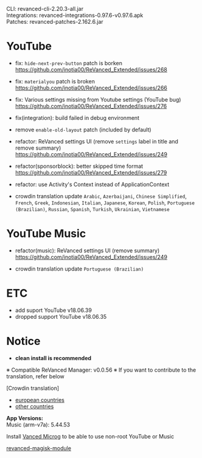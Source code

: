 CLI: revanced-cli-2.20.3-all.jar  
Integrations: revanced-integrations-0.97.6-v0.97.6.apk  
Patches: revanced-patches-2.162.6.jar  

YouTube
==
- fix: `hide-next-prev-button` patch is borken https://github.com/inotia00/ReVanced_Extended/issues/268
- fix: `materialyou` patch is broken https://github.com/inotia00/ReVanced_Extended/issues/266
- fix: Various settings missing from Youtube settings (YouTube bug) https://github.com/inotia00/ReVanced_Extended/issues/276
- fix(integration): build failed in debug environment
- remove `enable-old-layout` patch (included by default)
- refactor: ReVanced settings UI (remove `settings` label in title and remove summary) https://github.com/inotia00/ReVanced_Extended/issues/249
- refactor(sponsorblock): better skipped time format https://github.com/inotia00/ReVanced_Extended/issues/279
- refactor: use Activity's Context instead of ApplicationContext

- crowdin translation update
`Arabic`, `Azerbaijani`, `Chinese Simplified`, `French`, `Greek`, `Indonesian`, `Italian`, `Japanese`, `Korean`, `Polish`, `Portuguese (Brazilian)`, `Russian`, `Spanish`, `Turkish`, `Ukrainian`, `Vietnamese`

YouTube Music
==
- refactor(music): ReVanced settings UI (remove summary) https://github.com/inotia00/ReVanced_Extended/issues/249

- crowdin translation update
`Portuguese (Brazilian)`

ETC
==
- add suport YouTube v18.06.39
- dropped support YouTube v18.06.35

Notice
==
- **clean install is recommended**


※ Compatible ReVanced Manager: v0.0.56
※ If you want to contribute to the translation, refer below

[Crowdin translation]
- [european countries](https://crowdin.com/project/revancedextendedeu)
- [other countries](https://crowdin.com/project/revancedextended)
  
**App Versions:**  
Music (arm-v7a): 5.44.53  

Install [Vanced Microg](https://github.com/TeamVanced/VancedMicroG/releases) to be able to use non-root YouTube or Music  

[revanced-magisk-module](https://github.com/j-hc/revanced-magisk-module)  
